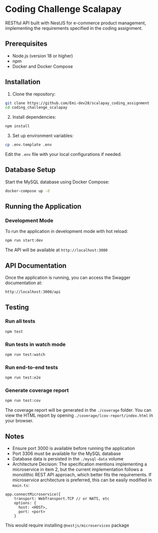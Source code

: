 # Coding Challenge Scalapay

RESTful API built with NestJS for e-commerce product management, implementing the requirements specified in the coding assignment.

## Prerequisites

- Node.js (version 18 or higher)
- npm
- Docker and Docker Compose

## Installation

1. Clone the repository:
```bash
git clone https://github.com/Emi-dev28/scalapay_coding_assignment
cd coding_challenge_scalapay
```

2. Install dependencies:
```bash
npm install
```

3. Set up environment variables:
```bash
cp .env.template .env
```
Edit the `.env` file with your local configurations if needed.

## Database Setup

Start the MySQL database using Docker Compose:

```bash
docker-compose up -d
```

## Running the Application

### Development Mode

To run the application in development mode with hot reload:

```bash
npm run start:dev
```

The API will be available at `http://localhost:3000`

## API Documentation

Once the application is running, you can access the Swagger documentation at:
```
http://localhost:3000/api
```

## Testing

### Run all tests

```bash
npm test
```

### Run tests in watch mode

```bash
npm run test:watch
```

### Run end-to-end tests

```bash
npm run test:e2e
```

### Generate coverage report

```bash
npm run test:cov
```

The coverage report will be generated in the `./coverage` folder. You can view the HTML report by opening `./coverage/lcov-report/index.html` in your browser.

## Notes

- Ensure port 3000 is available before running the application
- Port 3306 must be available for the MySQL database
- Database data is persisted in the `./mysql-data` volume
- Architecture Decision: The specification mentions implementing a microservice in item 2, but the current implementation follows a monolithic REST API approach, which better fits the requirements. If microservice architecture is preferred, this can be easily modified in `main.ts`: 
```
app.connectMicroservice({
    transport: WebTransport.TCP // or NATS, etc
    options: {
      host: <HOST>,
      port: <port>
    }
```
This would require installing `@nestjs/microservices` package

